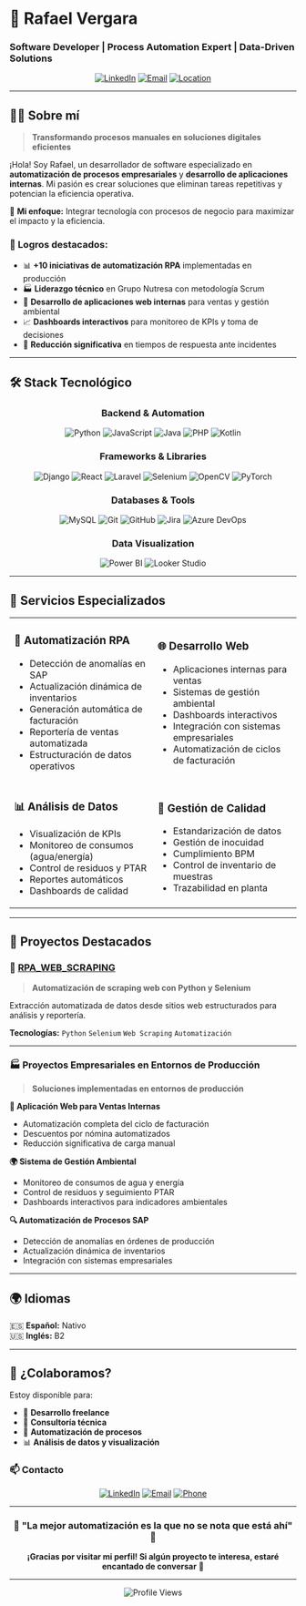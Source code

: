 # 🚀 Rafael Vergara
### Software Developer | Process Automation Expert | Data-Driven Solutions

<div align="center">
  
[![LinkedIn](https://img.shields.io/badge/-LinkedIn-0077B5?style=for-the-badge&logo=linkedin&logoColor=white)](https://www.linkedin.com/in/rafael-vergara-3a677323b)
[![Email](https://img.shields.io/badge/-Email-D14836?style=for-the-badge&logo=gmail&logoColor=white)](mailto:norbertovcarmona@gmail.com)
[![Location](https://img.shields.io/badge/-Barranquilla%2C%20Colombia-FF6B6B?style=for-the-badge&logo=googlemaps&logoColor=white)]()

</div>

---

## 👨‍💻 Sobre mí

> **Transformando procesos manuales en soluciones digitales eficientes**

¡Hola! Soy Rafael, un desarrollador de software especializado en **automatización de procesos empresariales** y **desarrollo de aplicaciones internas**. Mi pasión es crear soluciones que eliminan tareas repetitivas y potencian la eficiencia operativa.

🎯 **Mi enfoque:** Integrar tecnología con procesos de negocio para maximizar el impacto y la eficiencia.

### 🌟 Logros destacados:
- 📊 **+10 iniciativas de automatización RPA** implementadas en producción
- 🏭 **Liderazgo técnico** en Grupo Nutresa con metodología Scrum
- 🔧 **Desarrollo de aplicaciones web internas** para ventas y gestión ambiental
- 📈 **Dashboards interactivos** para monitoreo de KPIs y toma de decisiones
- 🎯 **Reducción significativa** en tiempos de respuesta ante incidentes

---

## 🛠️ Stack Tecnológico

<div align="center">

### Backend & Automation
![Python](https://img.shields.io/badge/-Python-3776AB?style=flat-square&logo=python&logoColor=white)
![JavaScript](https://img.shields.io/badge/-JavaScript-F7DF1E?style=flat-square&logo=javascript&logoColor=black)
![Java](https://img.shields.io/badge/-Java-007396?style=flat-square&logo=java&logoColor=white)
![PHP](https://img.shields.io/badge/-PHP-777BB4?style=flat-square&logo=php&logoColor=white)
![Kotlin](https://img.shields.io/badge/-Kotlin-0095D5?style=flat-square&logo=kotlin&logoColor=white)

### Frameworks & Libraries
![Django](https://img.shields.io/badge/-Django-092E20?style=flat-square&logo=django&logoColor=white)
![React](https://img.shields.io/badge/-React-61DAFB?style=flat-square&logo=react&logoColor=black)
![Laravel](https://img.shields.io/badge/-Laravel-FF2D20?style=flat-square&logo=laravel&logoColor=white)
![Selenium](https://img.shields.io/badge/-Selenium-43B02A?style=flat-square&logo=selenium&logoColor=white)
![OpenCV](https://img.shields.io/badge/-OpenCV-5C3EE8?style=flat-square&logo=opencv&logoColor=white)
![PyTorch](https://img.shields.io/badge/-PyTorch-EE4C2C?style=flat-square&logo=pytorch&logoColor=white)

### Databases & Tools
![MySQL](https://img.shields.io/badge/-MySQL-4479A1?style=flat-square&logo=mysql&logoColor=white)
![Git](https://img.shields.io/badge/-Git-F05032?style=flat-square&logo=git&logoColor=white)
![GitHub](https://img.shields.io/badge/-GitHub-181717?style=flat-square&logo=github&logoColor=white)
![Jira](https://img.shields.io/badge/-Jira-0052CC?style=flat-square&logo=jira&logoColor=white)
![Azure DevOps](https://img.shields.io/badge/-Azure%20DevOps-0078D4?style=flat-square&logo=azuredevops&logoColor=white)

### Data Visualization
![Power BI](https://img.shields.io/badge/-Power%20BI-F2C811?style=flat-square&logo=powerbi&logoColor=black)
![Looker Studio](https://img.shields.io/badge/-Looker%20Studio-4285F4?style=flat-square&logo=looker&logoColor=white)

</div>

---

## 🎯 Servicios Especializados

<table>
<tr>
<td width="50%">

### 🤖 Automatización RPA
- Detección de anomalías en SAP
- Actualización dinámica de inventarios
- Generación automática de facturación
- Reportería de ventas automatizada
- Estructuración de datos operativos

</td>
<td width="50%">

### 🌐 Desarrollo Web
- Aplicaciones internas para ventas
- Sistemas de gestión ambiental
- Dashboards interactivos
- Integración con sistemas empresariales
- Automatización de ciclos de facturación

</td>
</tr>
<tr>
<td width="50%">

### 📊 Análisis de Datos
- Visualización de KPIs
- Monitoreo de consumos (agua/energía)
- Control de residuos y PTAR
- Reportes automáticos
- Dashboards de calidad

</td>
<td width="50%">

### 🎯 Gestión de Calidad
- Estandarización de datos
- Gestión de inocuidad
- Cumplimiento BPM
- Control de inventario de muestras
- Trazabilidad en planta

</td>
</tr>
</table>

---

## 📂 Proyectos Destacados

### 🔧 [RPA_WEB_SCRAPING](https://github.com/rafael-vergara-0/RPA_WEB_SCRAPING)
> **Automatización de scraping web con Python y Selenium**

Extracción automatizada de datos desde sitios web estructurados para análisis y reportería.

**Tecnologías:** `Python` `Selenium` `Web Scraping` `Automatización`

---

### 🏭 Proyectos Empresariales en Entornos de Producción
> **Soluciones implementadas en entornos de producción**

**🌟 Aplicación Web para Ventas Internas**
- Automatización completa del ciclo de facturación
- Descuentos por nómina automatizados
- Reducción significativa de carga manual

**🌍 Sistema de Gestión Ambiental**
- Monitoreo de consumos de agua y energía
- Control de residuos y seguimiento PTAR
- Dashboards interactivos para indicadores ambientales

**🔍 Automatización de Procesos SAP**
- Detección de anomalías en órdenes de producción
- Actualización dinámica de inventarios
- Integración con sistemas empresariales

---

## 🌍 Idiomas

🇪🇸 **Español:** Nativo  
🇺🇸 **Inglés:** B2  

---

## 🤝 ¿Colaboramos?

Estoy disponible para:
- 💼 **Desarrollo freelance**
- 🔧 **Consultoría técnica**
- 🤖 **Automatización de procesos**
- 📊 **Análisis de datos y visualización**

### 📫 Contacto

<div align="center">

[![LinkedIn](https://img.shields.io/badge/-LinkedIn-0077B5?style=for-the-badge&logo=linkedin&logoColor=white)](https://www.linkedin.com/in/rafael-vergara-3a677323b)
[![Email](https://img.shields.io/badge/-Email-D14836?style=for-the-badge&logo=gmail&logoColor=white)](mailto:norbertovcarmona@gmail.com)
[![Phone](https://img.shields.io/badge/-Phone-25D366?style=for-the-badge&logo=whatsapp&logoColor=white)](tel:+573018248430)

</div>

---

<div align="center">
  
### 🌟 "La mejor automatización es la que no se nota que está ahí" 🌟

**¡Gracias por visitar mi perfil! Si algún proyecto te interesa, estaré encantado de conversar** 🚀

</div>

---

<div align="center">
  
![Profile Views](https://komarev.com/ghpvc/?username=rafael-vergara-0&color=blueviolet&style=for-the-badge)

</div>
